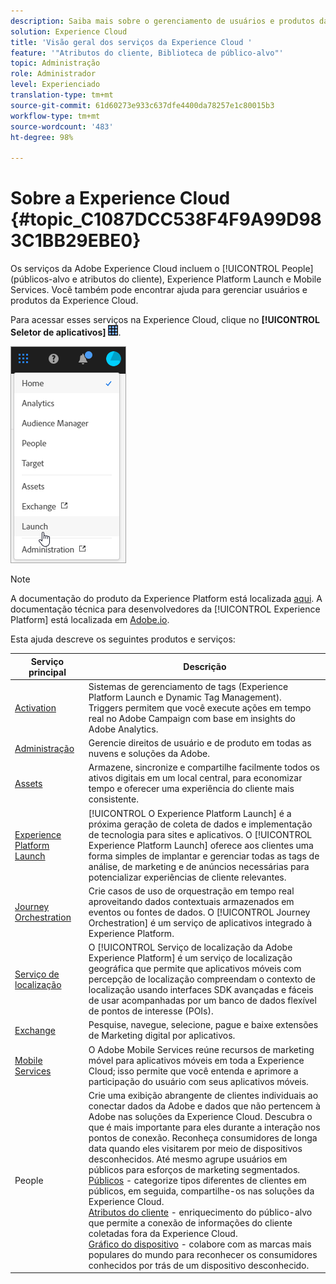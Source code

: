 ```yaml
---
description: Saiba mais sobre o gerenciamento de usuários e produtos da Adobe Experience Cloud, People (públicos e atributos do cliente), Journey Orchestration, Offers, Places, Experience Platform Launch e Mobile Services.
solution: Experience Cloud
title: 'Visão geral dos serviços da Experience Cloud '
feature: '"Atributos do cliente, Biblioteca de público-alvo"'
topic: Administração
role: Administrador
level: Experienciado
translation-type: tm+mt
source-git-commit: 61d60273e933c637dfe4400da78257e1c80015b3
workflow-type: tm+mt
source-wordcount: '483'
ht-degree: 98%

---
```



# Sobre a Experience Cloud {#topic_C1087DCC538F4F9A99D983C1BB29EBE0}

Os serviços da Adobe Experience Cloud incluem o [!UICONTROL People] (públicos-alvo e atributos do cliente), Experience Platform Launch e Mobile Services. Você também pode encontrar ajuda para gerenciar usuários e produtos da Experience Cloud.

Para acessar esses serviços na Experience Cloud, clique no **[!UICONTROL Seletor de aplicativos]**
![](assets/menu-icon.png).

![](assets/platform-core-services.png)

>[!NOTE]
>
>A documentação do produto da Experience Platform está localizada [aqui](https://docs.adobe.com/content/help/pt-BR/experience-platform/landing/home.html). A documentação técnica para desenvolvedores da [!UICONTROL Experience Platform] está localizada em [Adobe.io](https://www.adobe.io/apis/experienceplatform/home/services.html).

Esta ajuda descreve os seguintes produtos e serviços:

| Serviço principal | Descrição |
|--- |--- |
| [Activation](activation/activation.md) | Sistemas de gerenciamento de tags (Experience Platform Launch e Dynamic Tag Management).<br>Triggers permitem que você execute ações em tempo real no Adobe Campaign com base em insights do Adobe Analytics. |
| [Administração](admin-getting-started/admin-getting-started.md) | Gerencie direitos de usuário e de produto em todas as nuvens e soluções da Adobe. |
| [Assets](experience-cloud-assets/experience-cloud-assets.md) | Armazene, sincronize e compartilhe facilmente todos os ativos digitais em um local central, para economizar tempo e oferecer uma experiência do cliente mais consistente. |
| [Experience Platform Launch](https://docs.adobe.com/content/help/pt-BR/launch/using/overview.html) | [!UICONTROL O Experience Platform Launch] é a próxima geração de coleta de dados e implementação de tecnologia para sites e aplicativos. O [!UICONTROL Experience Platform Launch] oferece aos clientes uma forma simples de implantar e gerenciar todas as tags de análise, de marketing e de anúncios necessárias para potencializar experiências de cliente relevantes. |
| [Journey Orchestration](https://docs.adobe.com/content/help/pt-BR/journeys/using/journey-orchestration-home.html) | Crie casos de uso de orquestração em tempo real aproveitando dados contextuais armazenados em eventos ou fontes de dados. O [!UICONTROL Journey Orchestration] é um serviço de aplicativos integrado à Experience Platform. |
| [Serviço de localização](https://docs.adobe.com/content/help/pt-BR/places/using/home.html) | O [!UICONTROL Serviço de localização da Adobe Experience Platform] é um serviço de localização geográfica que permite que aplicativos móveis com percepção de localização compreendam o contexto de localização usando interfaces SDK avançadas e fáceis de usar acompanhadas por um banco de dados flexível de pontos de interesse (POIs). |
| [Exchange](exchange.md) | Pesquise, navegue, selecione, pague e baixe extensões de Marketing digital por aplicativos. |
| [Mobile Services](https://docs.adobe.com/content/help/pt-BR/mobile-services/using/home.html) | O Adobe Mobile Services reúne recursos de marketing móvel para aplicativos móveis em toda a Experience Cloud; isso permite que você entenda e aprimore a participação do usuário com seus aplicativos móveis. |
| People | Crie uma exibição abrangente de clientes individuais ao conectar dados da Adobe e dados que não pertencem à Adobe nas soluções da Experience Cloud. Descubra o que é mais importante para eles durante a interação nos pontos de conexão. Reconheça consumidores de longa data quando eles visitarem por meio de dispositivos desconhecidos. Até mesmo agrupe usuários em públicos para esforços de marketing segmentados.<br>[Públicos](audience-library/audience-library.md) - categorize tipos diferentes de clientes em públicos, em seguida, compartilhe-os nas soluções da Experience Cloud.<br>[Atributos do cliente](attributes/attributes.md) - enriquecimento do público-alvo que permite a conexão de informações do cliente coletadas fora da Experience Cloud.<br>[ Gráfico do dispositivo](https://landing.adobe.com/en/na/events/summit/275658-summit-co-op.html) - colabore com as marcas mais populares do mundo para reconhecer os consumidores conhecidos por trás de um dispositivo desconhecido. |
